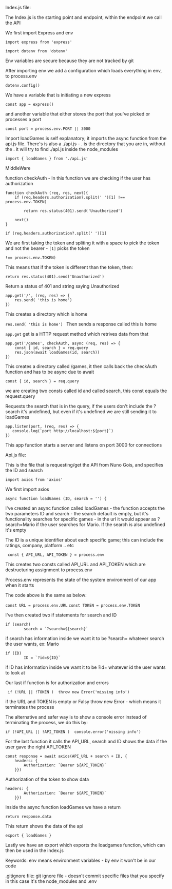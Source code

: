 Index.js file: 

The Index.js is the starting point and endpoint, within the endpoint we call the API 

We first import Express and env

```
import express from 'express' 
```

```
import dotenv from 'dotenv'
```

Env variables are secure because they are not tracked by git 

After importing env we add a configuration which loads everything in env, to process.env

```
dotenv.config() 
```
We have a variable that is initiating a new express 

```
const app = express()
```

and another variable that either stores the port that you've picked or processes a port 

```
const port = process.env.PORT || 3000 
```

Import loadGames is self explanatory; it imports the async function from the api.js file. 
There's is also a ./api.js - . is the directory that you are in, without the . it will try to find ./api.js inside the node_modules 

```
import { loadGames } from './api.js'
```

MiddleWare

function checkAuth - In this function we are checking if the user has authorization 

```
function checkAuth (req, res, next){
    if (req.headers.authorization?.split(' ')[1] !== process.env.TOKEN)

        return res.status(401).send('Unauthorized')

    next()    
}
```

``` 
if (req.headers.authorization?.split(' ')[1] 
``` 

We are first taking the token and spliting it with a space to pick the token and not the bearer - ``` [1] ``` picks the token

``` !== process.env.TOKEN) ``` 

This means that if the token is different than the token, then: 

``` 
return res.status(401).send('Unauthorized')
``` 

Return a status of 401 and string saying Unauthorized

```
app.get('/', (req, res) => {
    res.send( 'this is home')
})
```
 This creates a directory which is home
 
 ```res.send( 'this is home') ```
Then sends a response called this is home

```app.get```
get is a HTTP request method which retrives data from that 


```
app.get('/games', checkAuth, async (req, res) => { 
    const { id, search } = req.query 
    res.json(await loadGames(id, search))   
})
```
This creates a directory called /games, it then calls back the checkAuth function and has to be async due to await

``` 
const { id, search } = req.query 
```
we are creating two consts called id and called search, this const equals the request.query 

Requests the search that is in the query, if the users don't include the ?search it's undefined, but even if it's undefined we are still sending it to loadGames

 ```
 app.listen(port, (req, res) => {
    console.log(`port http://localhost:${port}`)
})
```
This app function starts a server and listens on port 3000 for connections

Api.js file:

This is the file that is requesting/get the API from Nuno Gois, and specifies the ID and search 

```
import axios from 'axios'
```
We first import axios 

```
async function loadGames (ID, search = '') { 
``` 
I've created an async function called loadGames - the function accepts the two parameters ID and search - the search default is empty, but it's functionality searches for specific games - in the url it would appear as ?search=Mario if the user searches for Mario. If the search is also undefined it's empty

The ID is a unique identifier about each specific game; this can include the ratings, company, platform .. etc

```
 const { API_URL, API_TOKEN } = process.env 
```
This creates two consts called API_URL and API_TOKEN which are destructuring assignment to process.env 

Process.env represents the state of the system environment of our app when it starts

The code above is the same as below: 

```const URL = process.env.URL```
```const TOKEN = process.env.TOKEN```

I've then created two if statements for search and ID 

```
if (search)
        search = `?search=${search}` 
```

if search has information inside we want it to be ?search= whatever search the user wants, ex: Mario

```
if (ID)
        ID = `?id=${ID}`
```

if ID has information inside we want it to be ?id= whatever id the user wants to look at

Our last if function is for authorization and errors

```
 if (!URL || !TOKEN )  throw new Error('missing info') 
```
if the URL and TOKEN is empty or Falsy throw new Error - which means it terminates the process

The alternative and safer way is to show a console error instead of terminating the process, we do this by: 

```
if (!API_URL || !API_TOKEN )  console.error('missing info')
```
For the last function it calls the API_URL, search and ID shows the data if the user gave the right API_TOKEN

```
const response = await axios(API_URL + search + ID, {
    headers: {
        Authorization: `Bearer ${API_TOKEN}` 
    }}) 
```  

Authorization of the token to show data 

```
headers: {
        Authorization: `Bearer ${API_TOKEN}`
    }}) 
```

Inside the async function loadGames we have a return 

```
return response.data
```
This return shows the data of the api

```
export { loadGames }
```
Lastly we have an export which exports the loadgames function, which can then be used in the index.js

Keywords:
env means environment variables - by env it won't be in our code 

.gitignore file:
git ignore file - doesn't commit specific files that you specify in this case it's the node_modules and .env

